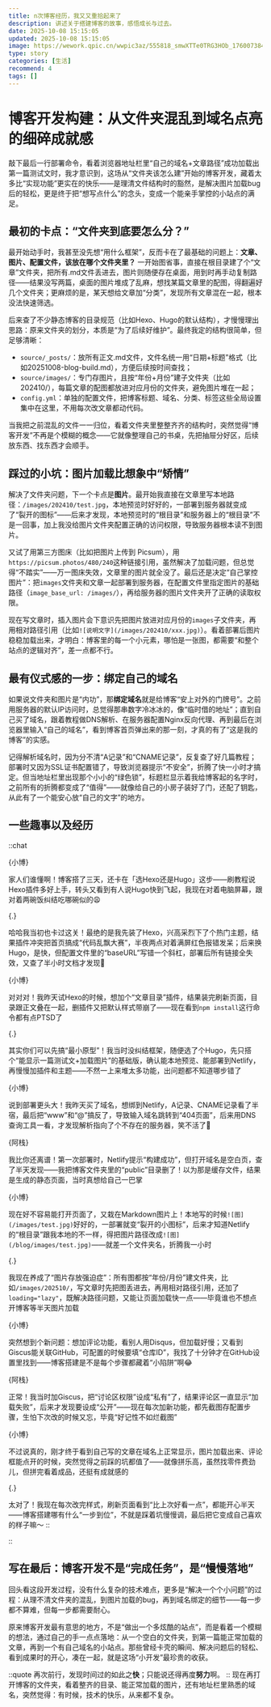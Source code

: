```yaml
---
title: n次博客经历，我又又重拾起来了
description: 讲述关于搭建博客的故事，感悟成长与过去。
date: 2025-10-08 15:15:05
updated: 2025-10-08 15:15:05
image: https://wework.qpic.cn/wwpic3az/555818_smwXTTe0TRG3HOb_1760073844/0 # 图片
type: story
categories: [生活]
recommend: 4
tags: []
--- 
```


# 博客开发构建：从文件夹混乱到域名点亮的细碎成就感

敲下最后一行部署命令，看着浏览器地址栏里“自己的域名+文章路径”成功加载出第一篇测试文时，我才意识到，这场从“文件夹该怎么建”开始的博客开发，藏着太多比“实现功能”更实在的快乐——是理清文件结构时的豁然，是解决图片加载bug后的轻松，更是终于把“想写点什么”的念头，变成一个能亲手掌控的小站点的满足。


## 最初的卡点：“文件夹到底要怎么分？”

最开始动手时，我甚至没先想“用什么框架”，反而卡在了最基础的问题上：**文章、图片、配置文件，该放在哪个文件夹里？** 一开始图省事，直接在根目录建了个“文章”文件夹，把所有.md文件丢进去，图片则随便存在桌面，用到时再手动复制路径——结果没写两篇，桌面的图片堆成了乱麻，想找某篇文章里的配图，得翻遍好几个文件夹；更麻烦的是，某天想给文章加“分类”，发现所有文章混在一起，根本没法快速筛选。

后来查了不少静态博客的目录规范（比如Hexo、Hugo的默认结构），才慢慢理出思路：原来文件夹的划分，本质是“为了后续好维护”。最终我定的结构很简单，但足够清晰：
- `source/_posts/`：放所有正文.md文件，文件名统一用“日期+标题”格式（比如20251008-blog-build.md），方便后续按时间查找；
- `source/images/`：专门存图片，且按“年份+月份”建子文件夹（比如202410/），每篇文章的配图都放进对应月份的文件夹，避免图片堆在一起；
- `config.yml`：单独的配置文件，把博客标题、域名、分类、标签这些全局设置集中在这里，不用每次改文章都动代码。

当我把之前混乱的文件一一归位，看着文件夹里整整齐齐的结构时，突然觉得“博客开发”不再是个模糊的概念——它就像整理自己的书桌，先把抽屉分好区，后续放东西、找东西才会顺手。


## 踩过的小坑：图片加载比想象中“矫情”

解决了文件夹问题，下一个卡点是**图片**。最开始我直接在文章里写本地路径：`/images/202410/test.jpg`，本地预览时好好的，一部署到服务器就变成了“裂开的图标”——后来才发现，本地预览时的“根目录”和服务器上的“根目录”不是一回事，加上我没给图片文件夹配置正确的访问权限，导致服务器根本读不到图片。

又试了用第三方图床（比如把图片上传到 Picsum），用`https://picsum.photos/480/240`这种链接引用，虽然解决了加载问题，但总觉得“不踏实”——万一图床失效，文章里的图片就全没了。最后还是决定“自己掌控图片”：把`images`文件夹和文章一起部署到服务器，在配置文件里指定图片的基础路径（`image_base_url: /images/`），再给服务器的图片文件夹开了正确的读取权限。

现在写文章时，插入图片会下意识先把图片放进对应月份的`images`子文件夹，再用相对路径引用（比如`![说明文字](/images/202410/xxx.jpg)`）。看着部署后图片稳稳加载出来，才明白：博客里的每一个小元素，哪怕是一张图，都需要“和整个站点的逻辑对齐”，差一点都不行。


## 最有仪式感的一步：绑定自己的域名

如果说文件夹和图片是“内功”，那**绑定域名**就是给博客“安上对外的门牌号”。之前用服务器的默认IP访问时，总觉得那串数字冷冰冰的，像“临时借的地址”；直到自己买了域名，跟着教程做DNS解析、在服务器配置Nginx反向代理、再到最后在浏览器里输入“自己的域名”，看到博客首页弹出来的那一刻，才真的有了“这是我的博客”的实感。

记得解析域名时，因为分不清“A记录”和“CNAME记录”，反复查了好几篇教程；部署时又因为SSL证书配置错了，导致浏览器提示“不安全”，折腾了快一小时才搞定。但当地址栏里出现那个小小的“绿色锁”，标题栏显示着我给博客起的名字时，之前所有的折腾都变成了“值得”——就像给自己的小房子装好了门，还配了钥匙，从此有了一个能安心放“自己的文字”的地方。

## 一些趣事以及经历
::chat

{小博}

家人们谁懂啊！博客搭了三天，还卡在「选Hexo还是Hugo」这步——刷教程说Hexo插件多好上手，转头又看到有人说Hugo快到飞起，我现在对着电脑屏幕，跟对着两碗饭纠结吃哪碗似的😩

{.}

哈哈我当初也卡过这关！最绝的是我先装了Hexo，兴高采烈下了个热门主题，结果插件冲突把首页搞成“代码乱飘大赛”，半夜两点对着满屏红色报错发呆；后来换Hugo，是快，但配置文件里的“baseURL”写错一个斜杠，部署后所有链接全失效，又查了半小时文档才发现🤯

{小博}

对对对！我昨天试Hexo的时候，想加个“文章目录”插件，结果装完刷新页面，目录跟正文叠在一起，删插件又把默认样式带崩了——现在看到`npm install`这行命令都有点PTSD了

{.}

其实你们可以先搞“最小原型”！我当时没纠结框架，随便选了个Hugo，先只搭个“能显示一篇测试文+加载图片”的基础版，确认能本地预览、能部署到Netlify，再慢慢加插件和主题——不然一上来堆太多功能，出问题都不知道哪步错了

{小博}

说到部署更头大！我昨天买了域名，想绑到Netlify，A记录、CNAME记录看了半宿，最后把“www”和“@”搞反了，导致输入域名跳转到“404页面”，后来用DNS查询工具一看，才发现解析指向了个不存在的服务器，笑不活了🤣

{阿栈}

我比你还离谱！第一次部署时，Netlify提示“构建成功”，但打开域名是空白页，查了半天发现——我把博客文件夹里的“public”目录删了！以为那是缓存文件，结果是生成的静态页面，当时真想给自己一巴掌

{小博}

现在好不容易能打开页面了，又栽在Markdown图片上！本地写的时候`![图](/images/test.jpg)`好好的，一部署就变“裂开的小图标”，后来才知道Netlify的“根目录”跟我本地的不一样，得把图片路径改成`![图](/blog/images/test.jpg)`——就差一个文件夹名，折腾我一小时

{.}

我现在养成了“图片存放强迫症”：所有图都按“年份/月份”建文件夹，比如`/images/202510/`，写文章时先把图丢进去，再用相对路径引用，还加了`loading="lazy"`，既解决路径问题，又能让页面加载快一点——毕竟谁也不想点开博客等半天图片加载

{小博}

突然想到个新问题：想加评论功能，看别人用Disqus，但加载好慢；又看到Giscus能关联GitHub，可配置的时候要填“仓库ID”，我找了十分钟才在GitHub设置里找到——博客搭建是不是每个步骤都藏着“小陷阱”啊😂

{阿栈}

正常！我当时加Giscus，把“讨论区权限”设成“私有”了，结果评论区一直显示“加载失败”，后来才发现要设成“公开”——现在每次加新功能，都先截图存配置步骤，生怕下次改的时候又忘，毕竟“好记性不如烂截图”

{小博}

不过说真的，刚才终于看到自己写的文章在域名上正常显示，图片加载出来、评论框能点开的时候，突然觉得之前踩的坑都值了——就像拼乐高，虽然找零件费劲儿，但拼完看着成品，还挺有成就感的

{.}

太对了！我现在每次改完样式，刷新页面看到“比上次好看一点”，都能开心半天——博客搭建哪有什么“一步到位”，不就是踩着坑慢慢调，最后把它变成自己喜欢的样子嘛～
::



::


## 写在最后：博客开发不是“完成任务”，是“慢慢落地”

回头看这段开发过程，没有什么复杂的技术难点，更多是“解决一个个小问题”的过程：从理不清文件夹的混乱，到图片加载的bug，再到域名绑定的细节——每一步都不算难，但每一步都需要耐心。

原来博客开发最有意思的地方，不是“做出一个多炫酷的站点”，而是看着一个模糊的想法，通过自己的手一点点落地：从一个空白的文件夹，到第一篇能正常加载的文章，再到一个有自己域名的小站点。那些曾经卡壳的瞬间、解决问题后的轻松、看到成果时的开心，凑在一起，就是这场“小开发”最珍贵的收获。

::quote
再次前行，发现时间过的如此之**快**；只能说还得再度**努力**啊。
::
现在再打开博客的文件夹，看着整齐的目录、能正常加载的图片，还有地址栏里熟悉的域名，突然觉得：有时候，技术的快乐，从来都不复杂。